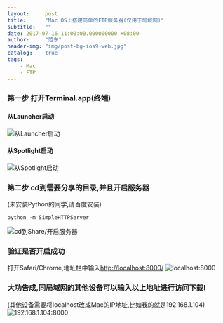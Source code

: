 ```yaml
---
layout:     post
title:      "Mac OS上搭建简单的FTP服务器(仅用于局域网)"
subtitle:   ""
date: 2017-07-16 11:00:00.000000000 +08:00
author:     "范东"
header-img: "img/post-bg-ios9-web.jpg"
catalog:    true
tags:
    - Mac
    - FTP
---
```


### 第一步 打开Terminal.app(终端)
#### 从Launcher启动
![从Launcher启动](http://om2bks7xs.bkt.clouddn.com/2017-07-16-Mac-FTP-Launcher.png)
#### 从Spotlight启动
![从Spotlight启动](http://om2bks7xs.bkt.clouddn.com/2017-07-16-Mac-FTP-Spotlight.png)
### 第二步 cd到需要分享的目录,并且开启服务器
(未安装Python的同学,请百度安装)
````
python -m SimpleHTTPServer
````
![cd到Share/开启服务器](http://om2bks7xs.bkt.clouddn.com/2017-07-16-Mac-FTP-Terminal.png)
### 验证是否开启成功
打开Safari/Chrome,地址栏中输入[http://localhost:8000/](http://localhost:8000/)
![localhost:8000](http://om2bks7xs.bkt.clouddn.com/2017-07-16-Mac-FTP-localhost:8000.png)
### 大功告成,同局域网的其他设备可以输入以上地址进行访问下载!
(其他设备需要将localhost改成Mac的IP地址,比如我的就是192.168.1.104)
![192.168.1.104:8000](http://om2bks7xs.bkt.clouddn.com/2017-07-16-Mac-FTP-192.168.1.104:8000.jpeg)

